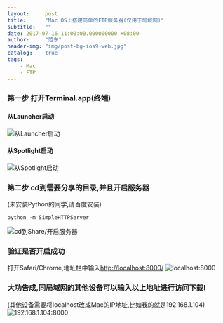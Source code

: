 ```yaml
---
layout:     post
title:      "Mac OS上搭建简单的FTP服务器(仅用于局域网)"
subtitle:   ""
date: 2017-07-16 11:00:00.000000000 +08:00
author:     "范东"
header-img: "img/post-bg-ios9-web.jpg"
catalog:    true
tags:
    - Mac
    - FTP
---
```


### 第一步 打开Terminal.app(终端)
#### 从Launcher启动
![从Launcher启动](http://om2bks7xs.bkt.clouddn.com/2017-07-16-Mac-FTP-Launcher.png)
#### 从Spotlight启动
![从Spotlight启动](http://om2bks7xs.bkt.clouddn.com/2017-07-16-Mac-FTP-Spotlight.png)
### 第二步 cd到需要分享的目录,并且开启服务器
(未安装Python的同学,请百度安装)
````
python -m SimpleHTTPServer
````
![cd到Share/开启服务器](http://om2bks7xs.bkt.clouddn.com/2017-07-16-Mac-FTP-Terminal.png)
### 验证是否开启成功
打开Safari/Chrome,地址栏中输入[http://localhost:8000/](http://localhost:8000/)
![localhost:8000](http://om2bks7xs.bkt.clouddn.com/2017-07-16-Mac-FTP-localhost:8000.png)
### 大功告成,同局域网的其他设备可以输入以上地址进行访问下载!
(其他设备需要将localhost改成Mac的IP地址,比如我的就是192.168.1.104)
![192.168.1.104:8000](http://om2bks7xs.bkt.clouddn.com/2017-07-16-Mac-FTP-192.168.1.104:8000.jpeg)

